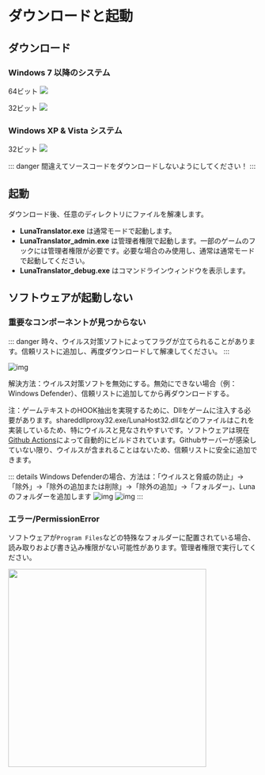 # ダウンロードと起動

## ダウンロード

### Windows 7 以降のシステム

64ビット <a href="javascript:void(0)" onclick="openlink('Resource/DownloadLuna/64')" ><img src="https://img.shields.io/badge/download_64bit-blue"/></a> 

32ビット <a href="javascript:void(0)" onclick="openlink('Resource/DownloadLuna/32')"><img src="https://img.shields.io/badge/download_32bit-blue"/></a>

### Windows XP & Vista システム

32ビット <a href="https://github.com/HIllya51/LunaTranslator/releases/latest/download/LunaTranslator_x86_winxp.zip" target="_blank"><img src="https://img.shields.io/badge/download_32bit_XP-blue"/></a>

::: danger
間違えてソースコードをダウンロードしないようにしてください！
:::

## 起動

ダウンロード後、任意のディレクトリにファイルを解凍します。

- **LunaTranslator.exe** は通常モードで起動します。
- **LunaTranslator_admin.exe** は管理者権限で起動します。一部のゲームのフックには管理者権限が必要です。必要な場合のみ使用し、通常は通常モードで起動してください。
- **LunaTranslator_debug.exe** はコマンドラインウィンドウを表示します。

## ソフトウェアが起動しない

### 重要なコンポーネントが見つからない

::: danger
時々、ウイルス対策ソフトによってフラグが立てられることがあります。信頼リストに追加し、再度ダウンロードして解凍してください。
:::

![img](https://image.lunatranslator.org/zh/cantstart/2.jpg) 

解決方法：ウイルス対策ソフトを無効にする。無効にできない場合（例：Windows Defender）、信頼リストに追加してから再ダウンロードする。

注：ゲームテキストのHOOK抽出を実現するために、Dllをゲームに注入する必要があります。shareddllproxy32.exe/LunaHost32.dllなどのファイルはこれを実装しているため、特にウイルスと見なされやすいです。ソフトウェアは現在[Github Actions](https://github.com/HIllya51/LunaTranslator/actions)によって自動的にビルドされています。Githubサーバーが感染していない限り、ウイルスが含まれることはないため、信頼リストに安全に追加できます。

::: details Windows Defenderの場合、方法は：「ウイルスと脅威の防止」->「除外」->「除外の追加または削除」->「除外の追加」->「フォルダー」、Lunaのフォルダーを追加します
![img](https://image.lunatranslator.org/zh/cantstart/4.png) 
![img](https://image.lunatranslator.org/zh/cantstart/3.png) 
::: 

### エラー/PermissionError

ソフトウェアが`Program Files`などの特殊なフォルダーに配置されている場合、読み取りおよび書き込み権限がない可能性があります。管理者権限で実行してください。

<img src="https://image.lunatranslator.org/zh/cantstart/6.png" width=400>
